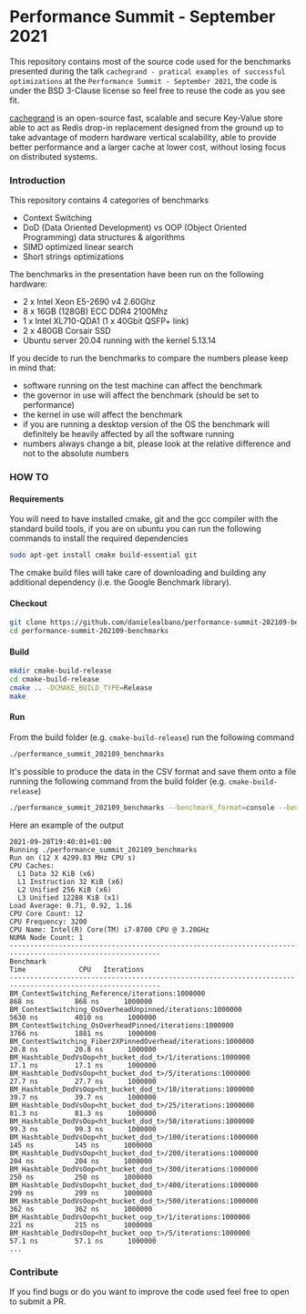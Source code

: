 # Performance Summit - September 2021

This repository contains most of the source code used for the benchmarks presented during the talk
`cachegrand - pratical examples of successful optimizations` at the `Performance Summit - September 2021`, the code is
under the BSD 3-Clause license so feel free to reuse the code as you see fit.

[cachegrand](https://github.com/danielealbano/cachegrand) is an open-source fast, scalable and secure Key-Value store
able to act as Redis drop-in replacement designed from the ground up to take advantage of modern  hardware vertical
scalability, able to provide better performance and a larger cache at lower cost, without losing focus on distributed
systems.

### Introduction

This repository contains 4 categories of benchmarks
- Context Switching
- DoD (Data Oriented Development) vs OOP (Object Oriented Programming) data structures & algorithms
- SIMD optimized linear search
- Short strings optimizations

The benchmarks in the presentation have been run on the following hardware:
- 2 x Intel Xeon E5-2690 v4 2.60Ghz
- 8 x 16GB (128GB) ECC DDR4 2100Mhz
- 1 x Intel XL710-QDA1 (1 x 40Gbit QSFP+ link)
- 2 x 480GB Corsair SSD
- Ubuntu server 20.04 running with the kernel 5.13.14

If you decide to run the benchmarks to compare the numbers please keep in mind that:
- software running on the test machine can affect the benchmark
- the governor in use will affect the benchmark (should be set to performance)
- the kernel in use will affect the benchmark
- if you are running a desktop version of the OS the benchmark will definitely be heavily affected by all the software 
  running
- numbers always change a bit, please look at the relative difference and not to the absolute numbers

### HOW TO

#### Requirements

You will need to have installed cmake, git and the gcc compiler with the standard build tools, if you are on ubuntu you
can run the following commands to install the required dependencies
```bash
sudo apt-get install cmake build-essential git
```

The cmake build files will take care of downloading and building any additional dependency (i.e. the Google Benchmark
library).

#### Checkout

```bash
git clone https://github.com/danielealbano/performance-summit-202109-benchmarks.git
cd performance-summit-202109-benchmarks
```

#### Build

```bash
mkdir cmake-build-release
cd cmake-build-release
cmake .. -DCMAKE_BUILD_TYPE=Release
make
```

#### Run

From the build folder (e.g. `cmake-build-release`) run the following command
```bash
./performance_summit_202109_benchmarks
```

It's possible to produce the data in the CSV format and save them onto a file running the following command from the
build folder (e.g. `cmake-build-release`)
```bash
./performance_summit_202109_benchmarks --benchmark_format=console --benchmark_out=benchmarks.csv --benchmark_out_format=csv
```

Here an example of the output
```text
2021-09-28T19:40:01+01:00
Running ./performance_summit_202109_benchmarks
Run on (12 X 4299.83 MHz CPU s)
CPU Caches:
  L1 Data 32 KiB (x6)
  L1 Instruction 32 KiB (x6)
  L2 Unified 256 KiB (x6)
  L3 Unified 12288 KiB (x1)
Load Average: 0.71, 0.92, 1.16
CPU Core Count: 12
CPU Frequency: 3200
CPU Name: Intel(R) Core(TM) i7-8700 CPU @ 3.20GHz
NUMA Node Count: 1
-----------------------------------------------------------------------------------------------------------
Benchmark                                                                 Time             CPU   Iterations
-----------------------------------------------------------------------------------------------------------
BM_ContextSwitching_Reference/iterations:1000000                        868 ns          868 ns      1000000
BM_ContextSwitching_OsOverheadUnpinned/iterations:1000000              5630 ns         4010 ns      1000000
BM_ContextSwitching_OsOverheadPinned/iterations:1000000                3766 ns         1881 ns      1000000
BM_ContextSwitching_Fiber2XPinnedOverhead/iterations:1000000           20.8 ns         20.8 ns      1000000
BM_Hashtable_DodVsOop<ht_bucket_dod_t>/1/iterations:1000000            17.1 ns         17.1 ns      1000000
BM_Hashtable_DodVsOop<ht_bucket_dod_t>/5/iterations:1000000            27.7 ns         27.7 ns      1000000
BM_Hashtable_DodVsOop<ht_bucket_dod_t>/10/iterations:1000000           39.7 ns         39.7 ns      1000000
BM_Hashtable_DodVsOop<ht_bucket_dod_t>/25/iterations:1000000           81.3 ns         81.3 ns      1000000
BM_Hashtable_DodVsOop<ht_bucket_dod_t>/50/iterations:1000000           99.3 ns         99.3 ns      1000000
BM_Hashtable_DodVsOop<ht_bucket_dod_t>/100/iterations:1000000           145 ns          145 ns      1000000
BM_Hashtable_DodVsOop<ht_bucket_dod_t>/200/iterations:1000000           204 ns          204 ns      1000000
BM_Hashtable_DodVsOop<ht_bucket_dod_t>/300/iterations:1000000           250 ns          250 ns      1000000
BM_Hashtable_DodVsOop<ht_bucket_dod_t>/400/iterations:1000000           299 ns          299 ns      1000000
BM_Hashtable_DodVsOop<ht_bucket_dod_t>/500/iterations:1000000           362 ns          362 ns      1000000
BM_Hashtable_DodVsOop<ht_bucket_oop_t>/1/iterations:1000000             221 ns          215 ns      1000000
BM_Hashtable_DodVsOop<ht_bucket_oop_t>/5/iterations:1000000            57.1 ns         57.1 ns      1000000
...
```

### Contribute

If you find bugs or do you want to improve the code used feel free to open to submit a PR.